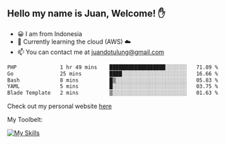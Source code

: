 ## Hello my name is Juan, Welcome! ✋

- 😀 I am from Indonesia
- 📖 Currently learning the cloud (AWS) ☁️
- 📫 You can contact me at juandotulung@gmail.com

<!--START_SECTION:waka-->

```txt
PHP              1 hr 49 mins    ██████████████████░░░░░░░   71.89 %
Go               25 mins         ████░░░░░░░░░░░░░░░░░░░░░   16.66 %
Bash             8 mins          █▒░░░░░░░░░░░░░░░░░░░░░░░   05.83 %
YAML             5 mins          █░░░░░░░░░░░░░░░░░░░░░░░░   03.75 %
Blade Template   2 mins          ▒░░░░░░░░░░░░░░░░░░░░░░░░   01.63 %
```

<!--END_SECTION:waka-->

Check out my personal website [here](https://juanchristian.com)

My Toolbelt:

[![My Skills](https://skillicons.dev/icons?i=go,js,ts,nodejs,express,react,nextjs,vue,tailwind,vite,html,css,python,php,aws,bash,linux,postgres,mysql,redis,kafka,docker,vercel,netlify,vscode,figma)](https://skillicons.dev)


